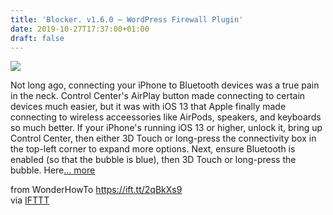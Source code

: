 ```yaml
---
title: 'Blocker. v1.6.0 – WordPress Firewall Plugin'
date: 2019-10-27T17:37:00+01:00
draft: false
---
```


[![](https://img.wonderhowto.com/img/49/25/63707333218232/0/ios-13-has-radically-improved-connecting-airpods-bluetooth-devices.1280x600.jpg)](https://ios.gadgethacks.com/how-to/ios-13-has-radically-improved-connecting-airpods-bluetooth-devices-0208767/)

Not long ago, connecting your iPhone to Bluetooth devices was a true pain in the neck. Control Center's AirPlay button made connecting to certain devices much easier, but it was with iOS 13 that Apple finally made connecting to wireless acceessories like AirPods, speakers, and keyboards so much better. If your iPhone's running iOS 13 or higher, unlock it, bring up Control Center, then either 3D Touch or long-press the connectivity box in the top-left corner to expand more options. Next, ensure Bluetooth is enabled (so that the bubble is blue), then 3D Touch or long-press the bubble. Here[... more](https://ios.gadgethacks.com/how-to/ios-13-has-radically-improved-connecting-airpods-bluetooth-devices-0208767/)

  
  
from WonderHowTo https://ift.tt/2qBkXs9  
via [IFTTT](https://ifttt.com/?ref=da&site=blogger)
